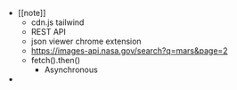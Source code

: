 - [[note]]
	- cdn.js tailwind
	- REST API
	- json viewer chrome extension
	- https://images-api.nasa.gov/search?q=mars&page=2
	- fetch().then()
		- Asynchronous
-